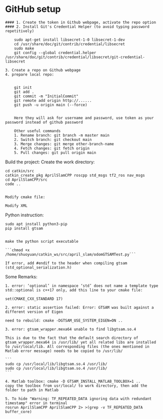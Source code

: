 # GitHub setup

	#### 1. Create the token in Github webpage, activate the repo option
	#### 2. Install Git's Credential Helper (to avoid typing password repetitively) 

		sudo apt-get install libsecret-1-0 libsecret-1-dev
		cd /usr/share/doc/git/contrib/credential/libsecret
		sudo make
		git config --global credential.helper /usr/share/doc/git/contrib/credential/libsecret/git-credential-libsecret

	3. Create a repo on Github webpage
	4. prepare local repo:

		
		git init
		git add .
		git commit -m "InitialCommit"
		git remote add origin http://......
		git push -u origin main (--force)
		

		Here they will ask for username and password, use token as your password instead of github password

		Other useful commands
		1. Rename branch: git branch -m master main
		2. Switch branch: git checkout main
		3. Merge changes: git merge other-branch-name
		4. Fetch changes: git fetch origin
		5. Pull changes: git pull origin main


Build the project: 
    Create the work directory:

	
	cd catkin/src
	catkin_create_pkg AprilSlamCPP roscpp std_msgs tf2_ros nav_msgs
	cd AprilSlamCPP/src
	code ..
	

    Modify cmake file:
    
    Modify XML
	


Python instruction:

	
	sudo apt install python3-pip
	pip install gtsam
	

	make the python script executable

	```chmod +x /home/shuoyuan/catkin_ws/src/april_slam/odomGTSAMTest.py```

	If error, add #endif to the header when compiling gtsam (std_optional_serialization.h)




Some Remarks: 

	1. error: ‘optional’ in namespace ‘std’ does not name a template type
	std::optional is c++17 only, add this line to your cmake file:

	set(CMAKE_CXX_STANDARD 17)

	2. error: static assertion failed: Error: GTSAM was built against a different version of Eigen

	need to rebuild: cmake -DGTSAM_USE_SYSTEM_EIGEN=ON ..

	3. error: gtsam_wrapper.mexa64 unable to find libgtsam.so.4

	This is due to the fact that the default search directory of gtsam_wrapper.mexa64 is /usr/lib/ yet all related libs are installed to /usr/local/lib. All corresponding files (the ones mentioned in Matlab error message) needs to be copied to /usr/lib/

	```
	sudo cp /usr/local/lib/libgtsam.so.4 /usr/lib/
	sudo cp /usr/local/lib/libgtsam.so.4 /usr/lib/
	```
		
	4. Matlab toolbox: cmake -D GTSAM_INSTALL_MATLAB_TOOLBOX=1 ..
	copy the toolbox from usr/local/ to work directory, then add the folder to path in Matlab

	5. To hide "Warning: TF_REPEATED_DATA ignoring data with redundant timestamp" error in terminal
	rosrun AprilSlamCPP AprilSlamCPP 2> >(grep -v TF_REPEATED_DATA buffer_core)
